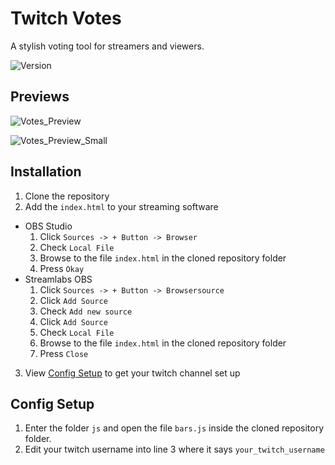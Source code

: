 Twitch Votes
=
A stylish voting tool for streamers and viewers.

![Version](https://img.shields.io/badge/Version-1.0.0-green)

Previews
-
![Votes_Preview](https://media4.giphy.com/media/DDUZHtn0EErwu5AmCt/giphy.gif?cid=790b7611f7d7c376d3257f2bfd72f4de51b0d24d0067f934&rid=giphy.gif&ct=g)

![Votes_Preview_Small](https://media0.giphy.com/media/GFZHgrF9QkAsJLL1rB/giphy.gif?cid=790b7611666dd5fcc571eb3f853fee0ad926b4f135e8cde8&rid=giphy.gif&ct=g)

Installation
-

1. Clone the repository 
2. Add the `index.html` to your streaming software
- OBS Studio
    1. Click `Sources -> + Button -> Browser`
    2. Check `Local File`
    3. Browse to the file `index.html` in the cloned repository folder
    4. Press `Okay`
- Streamlabs OBS
    1. Click `Sources -> + Button -> Browsersource`
    2. Click `Add Source`
    3. Check `Add new source`
    4. Click `Add Source`
    5. Check `Local File`
    6. Browse to the file `index.html` in the cloned repository folder
    7. Press `Close`
3. View [Config Setup](#config) to get your twitch channel set up

Config Setup <a id='config'></a>
-
1. Enter the folder `js` and open the file `bars.js` inside the cloned repository folder.
2. Edit your twitch username into line 3 where it says `your_twitch_username`
